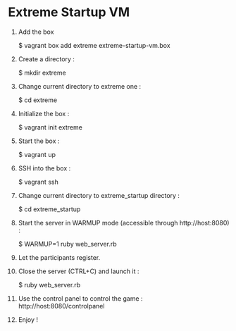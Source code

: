 # Extreme Startup VM

1. Add the box

	$ vagrant box add extreme extreme-startup-vm.box

2. Create a directory :

	$ mkdir extreme

3. Change current directory to extreme one :

	$ cd extreme

4. Initialize the box :

	$ vagrant init extreme

5. Start the box :

	$ vagrant up

6. SSH into the box :

	$ vagrant ssh

7. Change current directory to extreme_startup directory :

	$ cd extreme_startup

8. Start the server in WARMUP mode (accessible through http://host:8080) :

	$ WARMUP=1 ruby web_server.rb

9. Let the participants register.

10. Close the server (CTRL+C) and launch it :

	$ ruby web_server.rb

11. Use the control panel to control the game : http://host:8080/controlpanel

12. Enjoy !